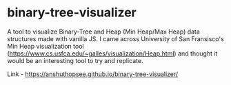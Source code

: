 # binary-tree-visualizer

A tool to visualize Binary-Tree and Heap (Min Heap/Max Heap) data structures made with vanilla JS. I came across University of San Fransisco's Min Heap visualization tool (https://www.cs.usfca.edu/~galles/visualization/Heap.html) and thought it would be an interesting tool to try and replicate.

Link - https://anshuthopsee.github.io/binary-tree-visualizer/
